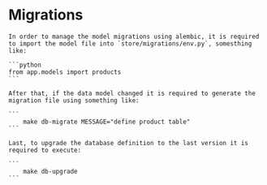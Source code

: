 # Migrations
    
    In order to manage the model migrations using alembic, it is required to import the model file into `store/migrations/env.py`, somesthing like:

    ```python
    from app.models import products
    ```

    After that, if the data model changed it is required to generate the migration file using something like:

    ```
        make db-migrate MESSAGE="define product table"
    ```

    Last, to upgrade the database definition to the last version it is required to execute:

    ```
        make db-upgrade
    ```